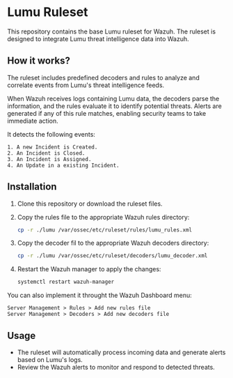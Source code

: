 # Lumu Ruleset

This repository contains the base Lumu ruleset for Wazuh. The ruleset is designed to integrate Lumu threat intelligence data into Wazuh.

## How it works?

The ruleset includes predefined decoders and rules to analyze and correlate events from Lumu's threat intelligence feeds.

When Wazuh receives logs containing Lumu data, the decoders parse the information, and the rules evaluate it to identify potential threats. Alerts are generated if any of this rule matches, enabling security teams to take immediate action.

It detects the following events:

    1. A new Incident is Created.
    2. An Incident is Closed.
    3. An Incident is Assigned.
    4. An Update in a existing Incident. 

## Installation

1. Clone this repository or download the ruleset files.
2. Copy the rules file to the appropriate Wazuh rules directory:

    ```bash
    cp -r ./lumu /var/ossec/etc/ruleset/rules/lumu_rules.xml

    ```

3. Copy the decoder fil to the appropriate Wazuh decoders directory:

    ```bash
    cp -r ./lumu /var/ossec/etc/ruleset/decoders/lumu_decoder.xml

    ```

4. Restart the Wazuh manager to apply the changes:

    ```bash
    systemctl restart wazuh-manager

    ```


You can also implement it throught the Wazuh Dashboard menu:

    Server Management > Rules > Add new rules file
    Server Management > Decoders > Add new decoders file

## Usage

- The ruleset will automatically process incoming data and generate alerts based on Lumu's logs.
- Review the Wazuh alerts to monitor and respond to detected threats.

